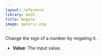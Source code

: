 ```yaml
---
layout: reference
library: math
title: Negate
image: generic.png
---
```

Change the sign of a number by negating it.

* **Value**: The input value.
